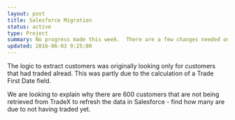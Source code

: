 ```yaml
---
layout: post
title: Salesforce Migration
status: active
type: Project
summary: No progress made this week.  There are a few changes needed on a report and additional trade data needed in the extract.
updated: 2016-06-03 9:25:00 
---
```


The logic to extract customers was originally looking only for customers that had traded alread.  This was partly due to the calculation of a Trade First Date field.

We are looking to explain why there are 600 customers that are not being retrieved from TradeX to refresh the data in Salesforce - find how many are due to not having traded yet.